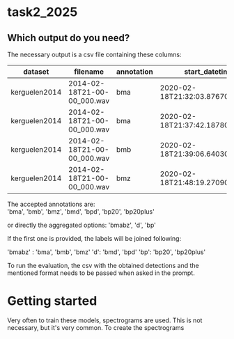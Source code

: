# task2_2025

## Which output do you need? 
The necessary output is a csv file containing these columns: 

| dataset       | filename                    | annotation | start_datetime                   | end_datetime                     |
|---------------|-----------------------------|------------|  ------------------------------- | -------------------------------- |
| kerguelen2014 | 2014-02-18T21-00-00_000.wav | bma        | 2020-02-18T21:32:03.876700+00:00 | 2020-02-18T21:32:13.281600+00:00 |
| kerguelen2014 | 2014-02-18T21-00-00_000.wav | bma        | 2020-02-18T21:37:42.187800+00:00 | 2020-02-18T21:37:51.400800+00:00 |
| kerguelen2014 | 2014-02-18T21-00-00_000.wav | bmb        | 2020-02-18T21:39:06.640300+00:00 | 2020-02-18T21:39:15.277500+00:00 |
| kerguelen2014 | 2014-02-18T21-00-00_000.wav | bmz        | 2020-02-18T21:48:19.270900+00:00 | 2020-02-18T21:48:28.292000+00:00 |


The accepted annotations are:  
'bma', 'bmb', 'bmz', 'bmd', 'bpd', 'bp20', 'bp20plus'

or directly the aggregated options:
'bmabz', 'd', 'bp'

If the first one is provided, the labels will be joined following: 

'bmabz' : 'bma', 'bmb', 'bmz'
'd': 'bmd', 'bpd'
'bp': 'bp20', 'bp20plus'

To run the evaluation, the csv with the obtained detections and the mentioned format needs to be passed when asked in 
the prompt. 


# Getting started 
Very often to train these models, spectrograms are used. 
This is not necessary, but it's very common.
To create the spectrograms 

